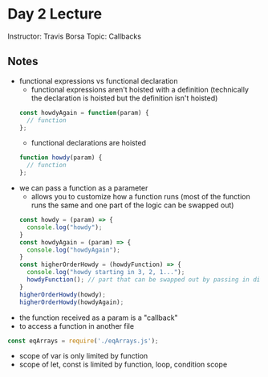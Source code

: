 # Day 2 Lecture
Instructor: Travis Borsa
Topic: Callbacks

## Notes
* functional expressions vs functional declaration
  * functional expressions aren't hoisted with a definition (technically the declaration is hoisted but the definition isn't hoisted)
  ```javascript
  const howdyAgain = function(param) {
    // function
  };
  ```
  * functional declarations are hoisted
  ```javascript
  function howdy(param) {
    // function
  };
  ```
* we can pass a function as a parameter
  * allows you to customize how a function runs (most of the function runs the same and one part of the logic can be swapped out)
  ```javascript
  const howdy = (param) => {
    console.log("howdy");
  }
  const howdyAgain = (param) => {
    console.log("howdyAgain");
  }
  const higherOrderHowdy = (howdyFunction) => {
    console.log("howdy starting in 3, 2, 1...");
    howdyFunction(); // part that can be swapped out by passing in different functions as a param
  }
  higherOrderHowdy(howdy);
  higherOrderHowdy(howdyAgain);
  ```
* the function received as a param is a "callback"
* to access a function in another file
```javascript
const eqArrays = require('./eqArrays.js');
```
* scope of var is only limited by function
* scope of let, const is limited by function, loop, condition scope